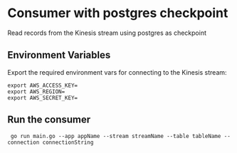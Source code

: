 # Consumer with postgres checkpoint

Read records from the Kinesis stream using postgres as checkpoint

## Environment Variables

Export the required environment vars for connecting to the Kinesis stream:

```shell
export AWS_ACCESS_KEY=
export AWS_REGION=
export AWS_SECRET_KEY=
```

## Run the consumer

     go run main.go --app appName --stream streamName --table tableName --connection connectionString
